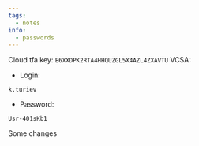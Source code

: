 ```yaml
---
tags:
  - notes
info:
  - passwords
---
```

Cloud tfa key: `E6XXDPK2RTA4HHQUZGL5X4AZL4ZXAVTU`
VCSA:
- Login:
```
k.turiev
```
- Password:
```
Usr-401sKb1
```
Some changes